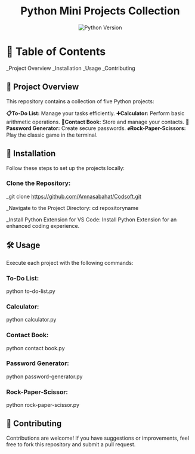<h1 align="center">Python Mini Projects Collection</h1>
<p align="center">
  <img src="https://img.shields.io/badge/python-3.x-blue.svg" alt="Python Version">
</p>

# 📜 Table of Contents
_Project Overview
_Installation
_Usage
_Contributing

## 📝 Project Overview
This repository contains a collection of five Python projects:

**📋To-Do List:** Manage your tasks efficiently.
**➕Calculator:** Perform basic arithmetic operations.
**📇Contact Book:** Store and manage your contacts.
**🔑Password Generator:** Create secure passwords.
**✊Rock-Paper-Scissors:** Play the classic game in the terminal.


## 🚀 Installation
Follow these steps to set up the projects locally:

### Clone the Repository:

_git clone 
https://github.com/Amnasabahat/Codsoft.git

_Navigate to the Project Directory:
cd repositoryname

_Install Python Extension for VS Code:
Install Python Extension for an enhanced coding experience.

## 🛠 Usage
Execute each project with the following commands:

### To-Do List:
python to-do-list.py

### Calculator:
python calculator.py

### Contact Book:
python contact book.py

### Password Generator:
python password-generator.py

### Rock-Paper-Scissor:
python rock-paper-scissor.py

## 🤝 Contributing
Contributions are welcome! If you have suggestions or improvements, feel free to fork this repository and submit a pull request.



